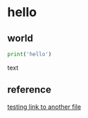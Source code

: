 # hello

## world

```python
print('hello')
```

text

## reference

[testing link to another file](docs/test.md)
